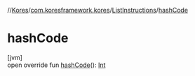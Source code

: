 //[Kores](../../../index.md)/[com.koresframework.kores](../index.md)/[ListInstructions](index.md)/[hashCode](hash-code.md)

# hashCode

[jvm]\
open override fun [hashCode](hash-code.md)(): [Int](https://kotlinlang.org/api/latest/jvm/stdlib/kotlin/-int/index.html)
